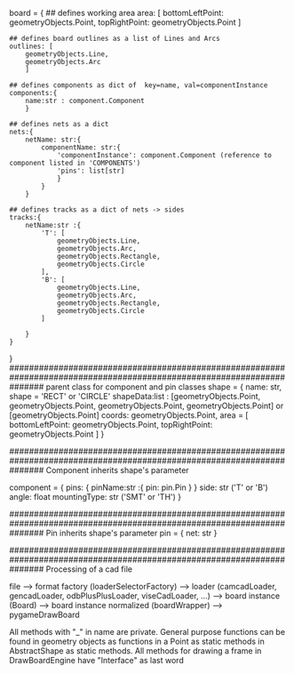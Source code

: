 board = {
    ## defines working area
    area: [
        bottomLeftPoint: geometryObjects.Point, 
        topRightPoint: geometryObjects.Point
        ] 

    ## defines board outlines as a list of Lines and Arcs 
    outlines: [
        geometryObjects.Line,
        geometryObjects.Arc
        ]

    ## defines components as dict of  key=name, val=componentInstance
    components:{
        name:str : component.Component
        }

    ## defines nets as a dict
    nets:{
        netName: str:{
            componentName: str:{
                'componentInstance': component.Component (reference to component listed in 'COMPONENTS')
                'pins': list[str]
                }
            }
        }
    
    ## defines tracks as a dict of nets -> sides
    tracks:{
        netName:str :{
            'T': [
                geometryObjects.Line,
                geometryObjects.Arc,
                geometryObjects.Rectangle,
                geometryObjects.Circle
            ],
            'B': [
                geometryObjects.Line,
                geometryObjects.Arc,
                geometryObjects.Rectangle,
                geometryObjects.Circle
            ]

        }
    }

}
#######################################################################################################################
parent class for component and pin classes
shape = {
    name: str,
    shape = 'RECT' or 'CIRCLE'
    shapeData:list : [geometryObjects.Point, geometryObjects.Point, geometryObjects.Point, geometryObjects.Point] 
                     or
                     [geometryObjects.Point]
    coords: geometryObjects.Point,
    area = [
        bottomLeftPoint: geometryObjects.Point, 
        topRightPoint: geometryObjects.Point
    ]
}

#######################################################################################################################
Component inherits shape's parameter

component = {
    pins: {
        pinName:str :{
            pin: pin.Pin
        }
    }
    side: str ('T' or 'B')
    angle: float
    mountingType: str ('SMT' or 'TH')
}

#######################################################################################################################
Pin inherits shape's parameter 
pin = {
    net: str
}

#######################################################################################################################
Processing of a cad file

file --> format factory (loaderSelectorFactory) --> loader (camcadLoader, gencadLoader, odbPlusPlusLoader, viseCadLoader, ...) --> board instance (Board) --> board instance normalized (boardWrapper) --> pygameDrawBoard

All methods with "_" in name are private.
General purpose functions can be found in geometry objects as functions in a Point as static methods in AbstractShape as static methods.
All methods for drawing a frame in DrawBoardEngine have "Interface" as last word
